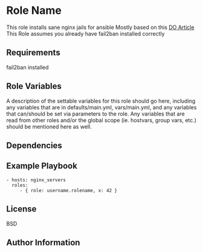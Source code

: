 Role Name
=========

This role installs sane nginx jails for ansible
Mostly based on this [DO Article](https://www.digitalocean.com/community/tutorials/how-to-protect-an-nginx-server-with-fail2ban-on-ubuntu-14-04)
This Role assumes you already have fail2ban installed correctly

Requirements
------------

fail2ban installed


Role Variables
--------------

A description of the settable variables for this role should go here, including any variables that are in defaults/main.yml, vars/main.yml, and any variables that can/should be set via parameters to the role. Any variables that are read from other roles and/or the global scope (ie. hostvars, group vars, etc.) should be mentioned here as well.

Dependencies
------------


Example Playbook
----------------


    - hosts: nginx_servers
      roles:
         - { role: username.rolename, x: 42 }

License
-------

BSD

Author Information
------------------

